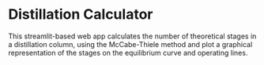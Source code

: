 # Distillation Calculator
This streamlit-based web app calculates the number of theoretical stages in a distillation column, using the McCabe-Thiele method and plot a graphical representation of the stages on the equilibrium curve and operating lines.
